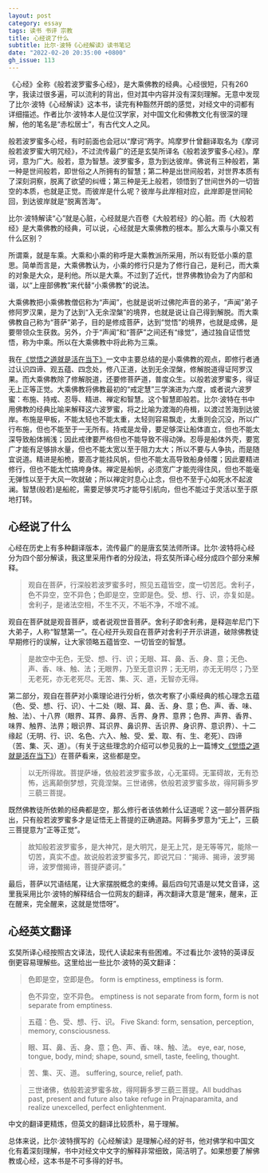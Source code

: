 ```yaml
---
layout: post
category: essay
tags: 读书 书评 宗教
title: 心经说了什么
subtitle: 比尔·波特《心经解读》读书笔记
date: "2022-02-20 20:35:00 +0800"
gh_issue: 113
---
```


《心经》全称《般若波罗蜜多心经》，是大乘佛教的经典。心经很短，只有260字，我读过很多遍，可以流利的背出，但对其中内容并没有深刻理解。无意中发现了比尔·波特《心经解读》这本书，读完有种豁然开朗的感觉，对经文中的词都有详细描述。作者比尔·波特本人是位汉学家，对中国文化和佛教文化有很深的理解，他的笔名是“赤松居士”，有古代文人之风。

般若波罗蜜多心经，有时前面也会冠以“摩诃”两字。鸠摩罗什曾翻译取名为《摩诃般若波罗蜜大明咒经》，不过流传最广的还是玄奘所译名《般若波罗蜜多心经》。摩诃，意为广大。般若，意为智慧。波罗蜜多，意为到达彼岸。佛说有三种般若，第一种是世间般若，即世俗之人所拥有的智慧；第二种是出世间般若，对世界本质有了深刻洞察，脱离了欲望的纠缠；第三种是无上般若，领悟到了世间世外的一切皆空的本质，也就是正觉。而彼岸是什么呢？彼岸与此岸相对应，此岸即是世间轮回，到达彼岸就是“脱离苦海”。

比尔·波特解读“心”就是心脏，心经就是六百卷《大般若经》的心脏。而《大般若经》是大乘佛教的经典，可以说，心经就是大乘佛教的根本。那么大乘与小乘又有什么区别？

所谓乘，就是车乘。大乘和小乘的称呼是大乘教派所采用，所以有贬低小乘的意思。简单而言是，大乘佛教认为，小乘的修行只是为了修行自己，是利己，而大乘的对象是大众，是利他。所以是大乘。不过到了近代，世界佛教协会为了内部和谐，以“上座部佛教”来代替“小乘佛教”的说法。

大乘佛教把小乘佛教僧侣称为“声闻”，也就是说听过佛陀声音的弟子，“声闻”弟子修阿罗汉果，是为了达到“入无余涅槃”的境界，也就是说让自己得到解脱。而大乘佛教自己称为“菩萨”弟子，目的是修成菩萨，达到“觉悟”的境界，也就是成佛，是要带领众生获救。另外，介于“声闻”和“菩萨”之间还有“缘觉”，通过独自证悟觉悟，称为中乘。所以在大乘佛教中将此称为三乘。

我在[《觉悟之道就是活在当下》](/articles/old-path-white-clouds)一文中主要总结的是小乘佛教的观点，即修行者通过认识四谛、观五蕴、四念处，修八正道，达到无余涅槃，修解脱道得证阿罗汉果。而大乘佛教除了修解脱道，还要修菩萨道，普度众生。以般若波罗蜜多，得证无上正等正觉。大乘佛教将佛教最初的“戒定慧”三学演进为六度，或者说六波罗蜜：布施、持戒、忍辱、精进、禅定和智慧。这个智慧即般若。比尔·波特在书中用佛教的经典比喻来解释这六波罗蜜，将之比喻为渡海的舟楫，以渡过苦海到达彼岸。布施是甲板，不能太轻也不能太重，太轻则容易飘走，太重则会沉没，所以广行布施，但也不能至于一无所有。持戒是龙骨，要足够深让船体直立，但也不能太深导致船体搁浅；因此戒律要严格但也不能导致不得动弹。忍辱是船体外壳，要宽广才能有足够排水量，但也不能太宽以至于阻力太大；所以不要与人争执，而是随宜说道。精进是船桅，要高才能挂风帆，但也不能太高导致船身倾覆；因此要精进修行，但也不能太忙搞垮身体。禅定是船帆，必须宽广才能兜得住风，但也不能毫无弹性以至于大风一吹就破；所以禅定时息心止念，但也不至于心如死水不起波澜。智慧(般若)是船舵，需要足够灵巧才能导引航向，但也不能过于灵活以至于原地打转。

## 心经说了什么

心经在历史上有多种翻译版本，流传最广的是唐玄奘法师所译。比尔·波特将心经分为四个部分解读，我这里采用作者的分段法，将玄奘所译心经分成四个部分来解释。

> 观自在菩萨，行深般若波罗蜜多时，照见五蕴皆空，度一切苦厄。舍利子，色不异空，空不异色；色即是空，空即是色。受、想、行、识，亦复如是。舍利子，是诸法空相，不生不灭，不垢不净，不增不减。
> 

观自在菩萨就是观音菩萨，或者说观世音菩萨。舍利子即舍利弗，是释迦牟尼门下大弟子，人称“智慧第一”。在心经开头观自在菩萨对舍利子开示讲道，破除佛教徒早期修行的误解，让大家领略五蕴皆空、一切皆空的智慧。

> 是故空中无色，无受、想、行、识；无眼、耳、鼻、舌、身、意；无色、声、香、味、触、法；无眼界，乃至无意识界；无无明，亦无无明尽；乃至无老死，亦无老死尽。无苦、集、灭、道，无智亦无得。
> 

第二部分，观自在菩萨对小乘理论进行分析，依次考察了小乘经典的核心理念五蕴（色、受、想、行、识）、十二处（眼、耳、鼻、舌、身、意；色、声、香、味、触、法）、十八界（眼界、耳界、鼻界、舌界、身界、意界；色界、声界、香界、味界、触界、法界；眼识界、耳识界、鼻识界、舌识界、身识界、意识界）、十二缘起（无明、行、识、名色、六入、触、受、爱、取、有、生、老死）、四谛（苦、集、灭、道）。（有关于这些理念的介绍可以参见我的上一篇博文[《觉悟之道就是活在当下》](/articles/old-path-white-clouds)）在菩萨看来，这些都是空。

> 以无所得故。菩提萨埵，依般若波罗蜜多故，心无罣碍。无罣碍故，无有恐怖，远离颠倒梦想，究竟涅槃。三世诸佛，依般若波罗蜜多故，得阿耨多罗三藐三菩提。
> 

既然佛教徒所依赖的经典都是空，那么修行者该依赖什么证道呢？这一部分菩萨指出，只有般若波罗蜜多才是证悟无上菩提的正确道路。阿耨多罗意为“无上”，三藐三菩提意为“正等正觉”。

> 故知般若波罗蜜多，是大神咒，是大明咒，是无上咒，是无等等咒，能除一切苦，真实不虚。故说般若波罗蜜多咒，即说咒曰：“揭谛、揭谛，波罗揭谛，波罗僧揭谛，菩提萨婆诃。”
> 

最后，菩萨以咒语结尾，让大家摆脱概念的束缚。最后四句咒语是以梵文音译，这里我采用比尔·波特的解释结合一位网友的翻译，再次翻译大意是“醒来，醒来，正在醒来，完全醒来，这就是觉悟呀”。

## 心经英文翻译

玄奘所译心经按照古文译法，现代人读起来有些困难。不过看比尔·波特的英译反倒更容易理解些。这里给出一些比尔·波特的英文翻译：

> 色即是空，空即是色。 form is emptiness, emptiness is form.
> 

> 色不异空，空不异色。 emptiness is not separate from form, form is not separate from emptiness.
> 

> 五蕴：色、受、想、行、识。 Five Skand: form, sensation, perception, memory, consciousness.
> 

> 眼、耳、鼻、舌、身、意；色、声、香、味、触、法。 eye, ear, nose, tongue, body, mind; shape, sound, smell, taste, feeling, thought.
> 

> 苦、集、灭、道。 suffering, source, relief, path.
> 

> 三世诸佛，依般若波罗蜜多故，得阿耨多罗三藐三菩提。All buddhas past, present and future also take refuge in Prajnaparamita, and realize unexcelled, perfect enlightenment.
> 

中文的翻译更精炼，但英文的翻译比较质朴，易于理解。

总体来说，比尔·波特撰写的《心经解读》是理解心经的好书，他对佛学和中国文化有着深刻理解，书中对经文中文字的解释非常细致，简洁明了。如果想要了解佛教或心经，这本书是不可多得的好书。
